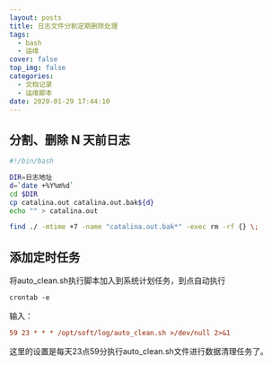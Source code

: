 ```yaml
---
layout: posts
title: 日志文件分割定期删除处理
tags:
  - bash
  - 运维
cover: false
top_img: false
categories:
  - 文档记录
  - 运维脚本
date: 2020-01-29 17:44:10
---
```


## 分割、删除 N 天前日志

```bash
#!/bin/bash

DIR=日志地址
d=`date +%Y%m%d`
cd $DIR
cp catalina.out catalina.out.bak${d}
echo "" > catalina.out

find ./ -mtime +7 -name "catalina.out.bak*" -exec rm -rf {} \;
```

## 添加定时任务

将auto_clean.sh执行脚本加入到系统计划任务，到点自动执行

```bash
crontab -e
```

输入：

```ini
59 23 * * * /opt/soft/log/auto_clean.sh >/dev/null 2>&1
```

这里的设置是每天23点59分执行auto_clean.sh文件进行数据清理任务了。
